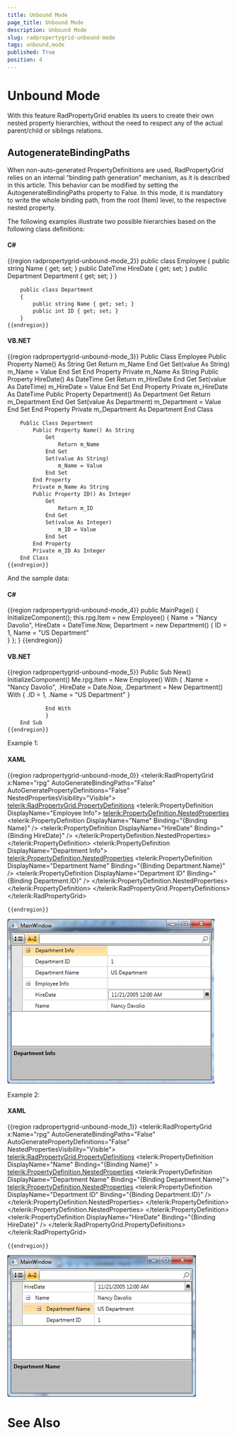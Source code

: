 ```yaml
---
title: Unbound Mode
page_title: Unbound Mode
description: Unbound Mode
slug: radpropertygrid-unbound-mode
tags: unbound,mode
published: True
position: 4
---
```


# Unbound Mode



With this feature RadPropertyGrid enables its users to create their own nested property hierarchies, without the need to respect any of the actual parent/child or siblings relations. 

## AutogenerateBindingPaths

When non-auto-generated PropertyDefinitions are used, RadPropertyGrid relies on an internal “binding path generation” mechanism, as it is described in this article. This behavior can be modified by setting the AutogenerateBindingPaths property to False. In this mode, it is mandatory to write the whole binding path, from the root (Item) level, to the respective nested property. 

The following examples illustrate two possible hierarchies based on the following class definitions:



#### __C#__

{{region radpropertygrid-unbound-mode_2}}
	    public class Employee
	    {
	        public string Name { get; set; }
	        public DateTime HireDate { get; set; }
	        public Department Department { get; set; }
	    }
	 
	    public class Department
	    {
	        public string Name { get; set; }
	        public int ID { get; set; }
	    }
	{{endregion}}



#### __VB.NET__

{{region radpropertygrid-unbound-mode_3}}
	    Public Class Employee
	        Public Property Name() As String
	            Get
	                Return m_Name
	            End Get
	            Set(value As String)
	                m_Name = Value
	            End Set
	        End Property
	        Private m_Name As String
	        Public Property HireDate() As DateTime
	            Get
	                Return m_HireDate
	            End Get
	            Set(value As DateTime)
	                m_HireDate = Value
	            End Set
	        End Property
	        Private m_HireDate As DateTime
	        Public Property Department() As Department
	            Get
	                Return m_Department
	            End Get
	            Set(value As Department)
	                m_Department = Value
	            End Set
	        End Property
	        Private m_Department As Department
	    End Class
	
	    Public Class Department
	        Public Property Name() As String
	            Get
	                Return m_Name
	            End Get
	            Set(value As String)
	                m_Name = Value
	            End Set
	        End Property
	        Private m_Name As String
	        Public Property ID() As Integer
	            Get
	                Return m_ID
	            End Get
	            Set(value As Integer)
	                m_ID = Value
	            End Set
	        End Property
	        Private m_ID As Integer
	    End Class
	{{endregion}}



And the sample data:
          

#### __C#__

{{region radpropertygrid-unbound-mode_4}}
	    public MainPage()
	        {
	            InitializeComponent();
	            this.rpg.Item = new Employee()
	            {
	                Name = "Nancy Davolio",
	                HireDate = DateTime.Now,
	                Department = new Department()
	                {
	                    ID = 1,
	                    Name = "US Department"                    
	                }
	            };
	        }
	{{endregion}}



#### __VB.NET__

{{region radpropertygrid-unbound-mode_5}}
	   Public Sub New()
	        InitializeComponent()
	        Me.rpg.Item = New Employee()
	        With {
	               .Name = "Nancy Davolio",
	               .HireDate = Date.Now,
	               .Department = New Department() 
	            With {
	                 .ID = 1,
	                 .Name = "US Department"
	                 }
	
	            End With
	            }
	    End Sub
	{{endregion}}



Example 1:



#### __XAML__

{{region radpropertygrid-unbound-mode_0}}
	<telerik:RadPropertyGrid x:Name="rpg" 
	                                 AutoGenerateBindingPaths="False" 
	                                 AutoGeneratePropertyDefinitions="False" 
	                                 NestedPropertiesVisibility="Visible">
	            <telerik:RadPropertyGrid.PropertyDefinitions>
	                <telerik:PropertyDefinition DisplayName="Employee Info">
	                    <telerik:PropertyDefinition.NestedProperties>
	                        <telerik:PropertyDefinition DisplayName="Name" Binding="{Binding Name}" />
	                        <telerik:PropertyDefinition DisplayName="HireDate" Binding="{Binding HireDate}" />
	                    </telerik:PropertyDefinition.NestedProperties>
	                </telerik:PropertyDefinition>
	                <telerik:PropertyDefinition DisplayName="Department Info">
	                    <telerik:PropertyDefinition.NestedProperties>
	                        <telerik:PropertyDefinition DisplayName="Department Name" Binding="{Binding Department.Name}" />
	                        <telerik:PropertyDefinition DisplayName="Department ID" Binding="{Binding Department.ID}" />
	                    </telerik:PropertyDefinition.NestedProperties>
	                </telerik:PropertyDefinition>
	            </telerik:RadPropertyGrid.PropertyDefinitions>
	        </telerik:RadPropertyGrid>
	
	{{endregion}}





![Rad Property Grid Unboud Mode 1](images/RadPropertyGrid_UnboudMode1.png)

Example 2:



#### __XAML__

{{region radpropertygrid-unbound-mode_1}}
	<telerik:RadPropertyGrid x:Name="rpg" 
	                                 AutoGenerateBindingPaths="False" 
	                                 AutoGeneratePropertyDefinitions="False" 
	                                 NestedPropertiesVisibility="Visible">
	            <telerik:RadPropertyGrid.PropertyDefinitions>
	                <telerik:PropertyDefinition DisplayName="Name" Binding="{Binding Name}" >
	                    <telerik:PropertyDefinition.NestedProperties>
	                        <telerik:PropertyDefinition DisplayName="Department Name" Binding="{Binding Department.Name}">
	                            <telerik:PropertyDefinition.NestedProperties>
	                                <telerik:PropertyDefinition DisplayName="Department ID" Binding="{Binding Department.ID}" />
	                            </telerik:PropertyDefinition.NestedProperties>
	                        </telerik:PropertyDefinition>
	                    </telerik:PropertyDefinition.NestedProperties>
	                </telerik:PropertyDefinition>
	                <telerik:PropertyDefinition DisplayName="HireDate" Binding="{Binding HireDate}" />
	            </telerik:RadPropertyGrid.PropertyDefinitions>
	        </telerik:RadPropertyGrid>
	
	{{endregion}}





![Rad Property Grid Unboud Mode 2](images/RadPropertyGrid_UnboudMode2.png)

# See Also
